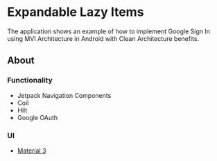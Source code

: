 # Expandable Lazy Items

The application shows an example of how to implement Google Sign In using MVI Architecture in Android with Clean Architecture benefits.

## About

### Functionality
- Jetpack Navigation Components
- Coil
- Hilt
- Google OAuth

### UI
- [Material 3](https://m3.material.io/develop/android)